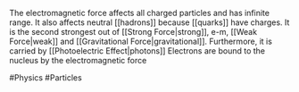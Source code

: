 The electromagnetic force affects all charged particles and has infinite range. It also affects neutral [[hadrons]] because [[quarks]] have charges. It is the second strongest out of [[Strong Force|strong]], e-m, [[Weak Force|weak]] and [[Gravitational Force|gravitational]]. Furthermore, it is carried by [[Photoelectric Effect|photons]]
Electrons are bound to the nucleus by the electromagnetic force

#Physics #Particles 